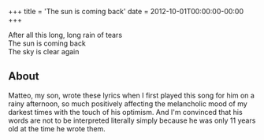 +++
title = 'The sun is coming back'
date = 2012-10-01T00:00:00-00:00
+++

After all this long, long rain of tears\
The sun is coming back\
The sky is clear again

## About

Matteo, my son, wrote these lyrics when I first played this song for him on a rainy afternoon, so much positively affecting the melancholic mood of my darkest times with the touch of his optimism. And I'm convinced that his words are not to be interpreted literally simply because he was only 11 years old at the time he wrote them.


